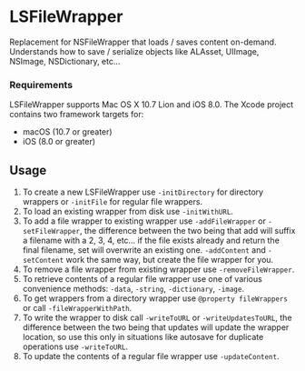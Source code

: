 # LSFileWrapper
Replacement for NSFileWrapper that loads / saves content on-demand. Understands how to save / serialize objects like ALAsset, UIImage, NSImage, NSDictionary, etc...
### Requirements
LSFileWrapper supports Mac OS X 10.7 Lion and iOS 8.0. The Xcode project contains two framework targets for:
* macOS (10.7 or greater)
* iOS (8.0 or greater)
## Usage
1. To create a new LSFileWrapper use `-initDirectory` for directory wrappers or `-initFile` for regular file wrappers.
2. To load an existing wrapper from disk use `-initWithURL`.
3. To add a file wrapper to existing wrapper use `-addFileWrapper` or `-setFileWrapper`, the difference between the two being that add will suffix a filename with a 2, 3, 4, etc… if the file exists already and return the final filename, set will overwrite an existing one. `-addContent` and `-setContent` work the same way, but create the file wrapper for you.
4. To remove a file wrapper from existing wrapper use `-removeFileWrapper`.
5. To retrieve contents of a regular file wrapper use one of various convenience methods: `-data`, `-string`, `-dictionary`, `-image`.
6. To get wrappers from a directory wrapper use `@property fileWrappers` or call `-fileWrapperWithPath`.
7. To write the wrapper to disk call `-writeToURL` or `-writeUpdatesToURL`, the difference between the two being that updates will update the wrapper location, so use this only in situations like autosave for duplicate operations use `-writeToURL`.
8. To update the contents of a regular file wrapper use `-updateContent`.
